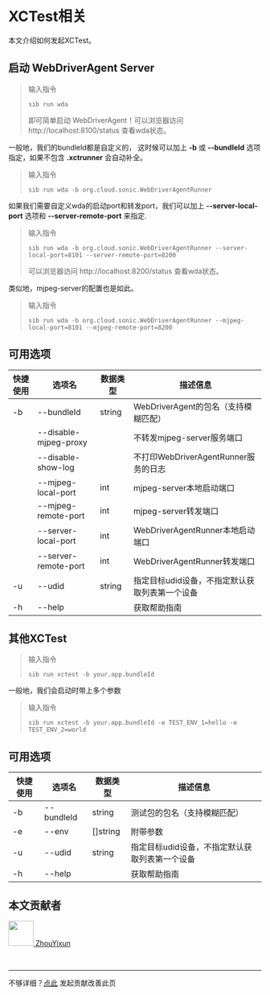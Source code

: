 # XCTest相关

本文介绍如何发起XCTest。

## 启动 WebDriverAgent Server

> 输入指令
> ```
> sib run wda
> ```
> 即可简单启动 WebDriverAgent！可以浏览器访问 http://localhost:8100/status 查看wda状态。

一般地，我们的bundleId都是自定义的， 这时候可以加上 **-b** 或 **--bundleId** 选项指定，如果不包含 **.xctrunner** 会自动补全。

> 输入指令
> ```
> sib run wda -b org.cloud.sonic.WebDriverAgentRunner
> ```

如果我们需要自定义wda的启动port和转发port，我们可以加上 **--server-local-port** 选项和 **--server-remote-port** 来指定.

> 输入指令
> ```
> sib run wda -b org.cloud.sonic.WebDriverAgentRunner --server-local-port=8101 --server-remote-port=8200
> ```
> 可以浏览器访问 http://localhost:8200/status 查看wda状态。

类似地，mjpeg-server的配置也是如此。

> 输入指令
> ```
> sib run wda -b org.cloud.sonic.WebDriverAgentRunner --mjpeg-local-port=8101 --mjpeg-remote-port=8200
> ```

## 可用选项

|  快捷使用 | 选项名  | 数据类型 | 描述信息 |
|  ----  | ----  | ---- | ---- |
| -b  | --bundleId | string | WebDriverAgent的包名（支持模糊匹配）    |
| | --disable-mjpeg-proxy |  | 不转发mjpeg-server服务端口 |
| | --disable-show-log |  | 不打印WebDriverAgentRunner服务的日志 |
| | --mjpeg-local-port | int | mjpeg-server本地启动端口 |
| | --mjpeg-remote-port | int | mjpeg-server转发端口 |
| | --server-local-port | int | WebDriverAgentRunner本地启动端口 |
| | --server-remote-port | int | WebDriverAgentRunner转发端口 |
| -u  | --udid | string | 指定目标udid设备，不指定默认获取列表第一个设备  |
| -h  | --help | |  获取帮助指南  |

## 其他XCTest

> 输入指令
> ```
> sib run xctest -b your.app.bundleId
> ```

一般地，我们会启动时带上多个参数
> 输入指令
> ```
> sib run xctest -b your.app.bundleId -e TEST_ENV_1=hello -e TEST_ENV_2=world
> ```

## 可用选项

|  快捷使用 | 选项名  | 数据类型 | 描述信息 |
|  ----  | ----  | ---- | ---- |
| -b  | --bundleId | string |测试包的包名（支持模糊匹配）    |
| -e  | --env | []string | 附带参数    |
| -u  | --udid | string | 指定目标udid设备，不指定默认获取列表第一个设备  |
| -h  | --help | |  获取帮助指南  | 

## 本文贡献者

<div class="cont">
<a href="https://gitee.com/ZhouYixun" target="_blank">
<img src="https://portrait.gitee.com/uploads/avatars/user/2698/8096045_ZhouYixun_1645499109.png!avatar100" width="50"/>
<span>ZhouYixun</span>
</a>
</div>


&nbsp; &nbsp;
***
不够详细？[点此](https://github.com/SonicCloudOrg/sonic-offical-website/edit/main/src/markdown/sib/sib-run.md) 发起贡献改善此页